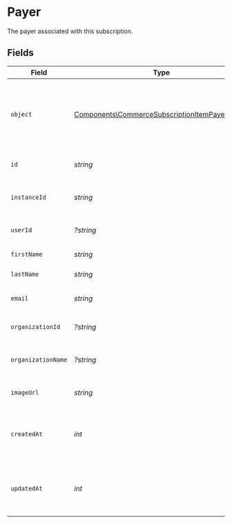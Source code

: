 # Payer

The payer associated with this subscription.


## Fields

| Field                                                                                                            | Type                                                                                                             | Required                                                                                                         | Description                                                                                                      |
| ---------------------------------------------------------------------------------------------------------------- | ---------------------------------------------------------------------------------------------------------------- | ---------------------------------------------------------------------------------------------------------------- | ---------------------------------------------------------------------------------------------------------------- |
| `object`                                                                                                         | [Components\CommerceSubscriptionItemPayerObject](../../Models/Components/CommerceSubscriptionItemPayerObject.md) | :heavy_check_mark:                                                                                               | String representing the object's type. Objects of the same type share the same value.                            |
| `id`                                                                                                             | *string*                                                                                                         | :heavy_check_mark:                                                                                               | Unique identifier for the payer.                                                                                 |
| `instanceId`                                                                                                     | *string*                                                                                                         | :heavy_check_mark:                                                                                               | Unique identifier for the Clerk instance.                                                                        |
| `userId`                                                                                                         | *?string*                                                                                                        | :heavy_minus_sign:                                                                                               | User ID for user-type payers.                                                                                    |
| `firstName`                                                                                                      | *string*                                                                                                         | :heavy_check_mark:                                                                                               | First name of the payer.                                                                                         |
| `lastName`                                                                                                       | *string*                                                                                                         | :heavy_check_mark:                                                                                               | Last name of the payer.                                                                                          |
| `email`                                                                                                          | *string*                                                                                                         | :heavy_check_mark:                                                                                               | Email address of the payer.                                                                                      |
| `organizationId`                                                                                                 | *?string*                                                                                                        | :heavy_minus_sign:                                                                                               | Organization ID for org-type payers.                                                                             |
| `organizationName`                                                                                               | *?string*                                                                                                        | :heavy_minus_sign:                                                                                               | Organization name for org-type payers.                                                                           |
| `imageUrl`                                                                                                       | *string*                                                                                                         | :heavy_check_mark:                                                                                               | URL of the payer's image/avatar.                                                                                 |
| `createdAt`                                                                                                      | *int*                                                                                                            | :heavy_check_mark:                                                                                               | Unix timestamp (in milliseconds) when the payer was created.                                                     |
| `updatedAt`                                                                                                      | *int*                                                                                                            | :heavy_check_mark:                                                                                               | Unix timestamp (in milliseconds) when the payer was last updated.                                                |